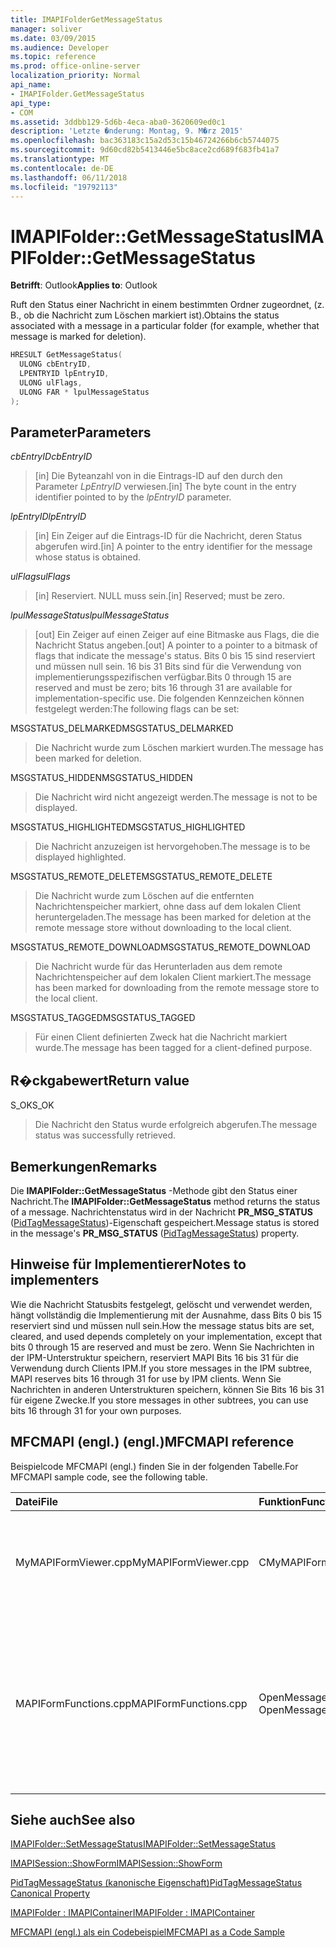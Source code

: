 ```yaml
---
title: IMAPIFolderGetMessageStatus
manager: soliver
ms.date: 03/09/2015
ms.audience: Developer
ms.topic: reference
ms.prod: office-online-server
localization_priority: Normal
api_name:
- IMAPIFolder.GetMessageStatus
api_type:
- COM
ms.assetid: 3ddbb129-5d6b-4eca-aba0-3620609ed0c1
description: 'Letzte �nderung: Montag, 9. M�rz 2015'
ms.openlocfilehash: bac363183c15a2d53c15b46724266b6cb5744075
ms.sourcegitcommit: 9d60cd82b5413446e5bc8ace2cd689f683fb41a7
ms.translationtype: MT
ms.contentlocale: de-DE
ms.lasthandoff: 06/11/2018
ms.locfileid: "19792113"
---
```

# <a name="imapifoldergetmessagestatus"></a><span data-ttu-id="87040-103">IMAPIFolder::GetMessageStatus</span><span class="sxs-lookup"><span data-stu-id="87040-103">IMAPIFolder::GetMessageStatus</span></span>

  
  
<span data-ttu-id="87040-104">**Betrifft**: Outlook</span><span class="sxs-lookup"><span data-stu-id="87040-104">**Applies to**: Outlook</span></span> 
  
<span data-ttu-id="87040-105">Ruft den Status einer Nachricht in einem bestimmten Ordner zugeordnet, (z. B., ob die Nachricht zum Löschen markiert ist).</span><span class="sxs-lookup"><span data-stu-id="87040-105">Obtains the status associated with a message in a particular folder (for example, whether that message is marked for deletion).</span></span>
  
```cpp
HRESULT GetMessageStatus(
  ULONG cbEntryID,
  LPENTRYID lpEntryID,
  ULONG ulFlags,
  ULONG FAR * lpulMessageStatus
);
```

## <a name="parameters"></a><span data-ttu-id="87040-106">Parameter</span><span class="sxs-lookup"><span data-stu-id="87040-106">Parameters</span></span>

 <span data-ttu-id="87040-107">_cbEntryID_</span><span class="sxs-lookup"><span data-stu-id="87040-107">_cbEntryID_</span></span>
  
> <span data-ttu-id="87040-108">[in] Die Byteanzahl von in die Eintrags-ID auf den durch den Parameter _LpEntryID_ verwiesen.</span><span class="sxs-lookup"><span data-stu-id="87040-108">[in] The byte count in the entry identifier pointed to by the  _lpEntryID_ parameter.</span></span> 
    
 <span data-ttu-id="87040-109">_lpEntryID_</span><span class="sxs-lookup"><span data-stu-id="87040-109">_lpEntryID_</span></span>
  
> <span data-ttu-id="87040-110">[in] Ein Zeiger auf die Eintrags-ID für die Nachricht, deren Status abgerufen wird.</span><span class="sxs-lookup"><span data-stu-id="87040-110">[in] A pointer to the entry identifier for the message whose status is obtained.</span></span>
    
 <span data-ttu-id="87040-111">_ulFlags_</span><span class="sxs-lookup"><span data-stu-id="87040-111">_ulFlags_</span></span>
  
> <span data-ttu-id="87040-112">[in] Reserviert. NULL muss sein.</span><span class="sxs-lookup"><span data-stu-id="87040-112">[in] Reserved; must be zero.</span></span>
    
 <span data-ttu-id="87040-113">_lpulMessageStatus_</span><span class="sxs-lookup"><span data-stu-id="87040-113">_lpulMessageStatus_</span></span>
  
> <span data-ttu-id="87040-114">[out] Ein Zeiger auf einen Zeiger auf eine Bitmaske aus Flags, die die Nachricht Status angeben.</span><span class="sxs-lookup"><span data-stu-id="87040-114">[out] A pointer to a pointer to a bitmask of flags that indicate the message's status.</span></span> <span data-ttu-id="87040-115">Bits 0 bis 15 sind reserviert und müssen null sein. 16 bis 31 Bits sind für die Verwendung von implementierungsspezifischen verfügbar.</span><span class="sxs-lookup"><span data-stu-id="87040-115">Bits 0 through 15 are reserved and must be zero; bits 16 through 31 are available for implementation-specific use.</span></span> <span data-ttu-id="87040-116">Die folgenden Kennzeichen können festgelegt werden:</span><span class="sxs-lookup"><span data-stu-id="87040-116">The following flags can be set:</span></span>
    
<span data-ttu-id="87040-117">MSGSTATUS_DELMARKED</span><span class="sxs-lookup"><span data-stu-id="87040-117">MSGSTATUS_DELMARKED</span></span> 
  
> <span data-ttu-id="87040-118">Die Nachricht wurde zum Löschen markiert wurden.</span><span class="sxs-lookup"><span data-stu-id="87040-118">The message has been marked for deletion.</span></span>
    
<span data-ttu-id="87040-119">MSGSTATUS_HIDDEN</span><span class="sxs-lookup"><span data-stu-id="87040-119">MSGSTATUS_HIDDEN</span></span> 
  
> <span data-ttu-id="87040-120">Die Nachricht wird nicht angezeigt werden.</span><span class="sxs-lookup"><span data-stu-id="87040-120">The message is not to be displayed.</span></span> 
    
<span data-ttu-id="87040-121">MSGSTATUS_HIGHLIGHTED</span><span class="sxs-lookup"><span data-stu-id="87040-121">MSGSTATUS_HIGHLIGHTED</span></span> 
  
> <span data-ttu-id="87040-122">Die Nachricht anzuzeigen ist hervorgehoben.</span><span class="sxs-lookup"><span data-stu-id="87040-122">The message is to be displayed highlighted.</span></span>
    
<span data-ttu-id="87040-123">MSGSTATUS_REMOTE_DELETE</span><span class="sxs-lookup"><span data-stu-id="87040-123">MSGSTATUS_REMOTE_DELETE</span></span> 
  
> <span data-ttu-id="87040-124">Die Nachricht wurde zum Löschen auf die entfernten Nachrichtenspeicher markiert, ohne dass auf dem lokalen Client heruntergeladen.</span><span class="sxs-lookup"><span data-stu-id="87040-124">The message has been marked for deletion at the remote message store without downloading to the local client.</span></span>
    
<span data-ttu-id="87040-125">MSGSTATUS_REMOTE_DOWNLOAD</span><span class="sxs-lookup"><span data-stu-id="87040-125">MSGSTATUS_REMOTE_DOWNLOAD</span></span> 
  
> <span data-ttu-id="87040-126">Die Nachricht wurde für das Herunterladen aus dem remote Nachrichtenspeicher auf dem lokalen Client markiert.</span><span class="sxs-lookup"><span data-stu-id="87040-126">The message has been marked for downloading from the remote message store to the local client.</span></span>
    
<span data-ttu-id="87040-127">MSGSTATUS_TAGGED</span><span class="sxs-lookup"><span data-stu-id="87040-127">MSGSTATUS_TAGGED</span></span> 
  
> <span data-ttu-id="87040-128">Für einen Client definierten Zweck hat die Nachricht markiert wurde.</span><span class="sxs-lookup"><span data-stu-id="87040-128">The message has been tagged for a client-defined purpose.</span></span>
    
## <a name="return-value"></a><span data-ttu-id="87040-129">R�ckgabewert</span><span class="sxs-lookup"><span data-stu-id="87040-129">Return value</span></span>

<span data-ttu-id="87040-130">S_OK</span><span class="sxs-lookup"><span data-stu-id="87040-130">S_OK</span></span> 
  
> <span data-ttu-id="87040-131">Die Nachricht den Status wurde erfolgreich abgerufen.</span><span class="sxs-lookup"><span data-stu-id="87040-131">The message status was successfully retrieved.</span></span>
    
## <a name="remarks"></a><span data-ttu-id="87040-132">Bemerkungen</span><span class="sxs-lookup"><span data-stu-id="87040-132">Remarks</span></span>

<span data-ttu-id="87040-133">Die **IMAPIFolder::GetMessageStatus** -Methode gibt den Status einer Nachricht.</span><span class="sxs-lookup"><span data-stu-id="87040-133">The **IMAPIFolder::GetMessageStatus** method returns the status of a message.</span></span> <span data-ttu-id="87040-134">Nachrichtenstatus wird in der Nachricht **PR_MSG_STATUS** ([PidTagMessageStatus](pidtagmessagestatus-canonical-property.md))-Eigenschaft gespeichert.</span><span class="sxs-lookup"><span data-stu-id="87040-134">Message status is stored in the message's **PR_MSG_STATUS** ([PidTagMessageStatus](pidtagmessagestatus-canonical-property.md)) property.</span></span> 
  
## <a name="notes-to-implementers"></a><span data-ttu-id="87040-135">Hinweise für Implementierer</span><span class="sxs-lookup"><span data-stu-id="87040-135">Notes to implementers</span></span>

<span data-ttu-id="87040-136">Wie die Nachricht Statusbits festgelegt, gelöscht und verwendet werden, hängt vollständig die Implementierung mit der Ausnahme, dass Bits 0 bis 15 reserviert sind und müssen null sein.</span><span class="sxs-lookup"><span data-stu-id="87040-136">How the message status bits are set, cleared, and used depends completely on your implementation, except that bits 0 through 15 are reserved and must be zero.</span></span> <span data-ttu-id="87040-137">Wenn Sie Nachrichten in der IPM-Unterstruktur speichern, reserviert MAPI Bits 16 bis 31 für die Verwendung durch Clients IPM.</span><span class="sxs-lookup"><span data-stu-id="87040-137">If you store messages in the IPM subtree, MAPI reserves bits 16 through 31 for use by IPM clients.</span></span> <span data-ttu-id="87040-138">Wenn Sie Nachrichten in anderen Unterstrukturen speichern, können Sie Bits 16 bis 31 für eigene Zwecke.</span><span class="sxs-lookup"><span data-stu-id="87040-138">If you store messages in other subtrees, you can use bits 16 through 31 for your own purposes.</span></span>
  
## <a name="mfcmapi-reference"></a><span data-ttu-id="87040-139">MFCMAPI (engl.) (engl.)</span><span class="sxs-lookup"><span data-stu-id="87040-139">MFCMAPI reference</span></span>

<span data-ttu-id="87040-140">Beispielcode MFCMAPI (engl.) finden Sie in der folgenden Tabelle.</span><span class="sxs-lookup"><span data-stu-id="87040-140">For MFCMAPI sample code, see the following table.</span></span>
  
|<span data-ttu-id="87040-141">**Datei**</span><span class="sxs-lookup"><span data-stu-id="87040-141">**File**</span></span>|<span data-ttu-id="87040-142">**Funktion**</span><span class="sxs-lookup"><span data-stu-id="87040-142">**Function**</span></span>|<span data-ttu-id="87040-143">**Comment**</span><span class="sxs-lookup"><span data-stu-id="87040-143">**Comment**</span></span>|
|:-----|:-----|:-----|
|<span data-ttu-id="87040-144">MyMAPIFormViewer.cpp</span><span class="sxs-lookup"><span data-stu-id="87040-144">MyMAPIFormViewer.cpp</span></span>  <br/> |<span data-ttu-id="87040-145">CMyMAPIFormViewer::GetNextMessage</span><span class="sxs-lookup"><span data-stu-id="87040-145">CMyMAPIFormViewer::GetNextMessage</span></span>  <br/> |<span data-ttu-id="87040-146">MFCMAPI (engl.) verwendet die **IMAPIFolder::GetMessageStatus** -Methode, um den Status der nächsten Nachricht anzuzeigende abzurufen.</span><span class="sxs-lookup"><span data-stu-id="87040-146">MFCMAPI uses the **IMAPIFolder::GetMessageStatus** method to get the status of the next message to be displayed.</span></span>  <br/> |
|<span data-ttu-id="87040-147">MAPIFormFunctions.cpp</span><span class="sxs-lookup"><span data-stu-id="87040-147">MAPIFormFunctions.cpp</span></span>  <br/> |<span data-ttu-id="87040-148">OpenMessageNonModal und OpenMessageModal</span><span class="sxs-lookup"><span data-stu-id="87040-148">OpenMessageNonModal and OpenMessageModal</span></span>  <br/> |<span data-ttu-id="87040-149">MFCMAPI (engl.) verwendet die **IMAPIFolder::GetMessageStatus** -Methode zum Abrufen des Status der Nachricht angezeigt werden, für den Betrachter Formular zu übergeben, CMyMAPIFormViewer oder [IMAPISession::ShowForm](imapisession-showform.md)ist.</span><span class="sxs-lookup"><span data-stu-id="87040-149">MFCMAPI uses the **IMAPIFolder::GetMessageStatus** method to get the status of the message to be displayed to pass to the form viewer, which is either CMyMAPIFormViewer or [IMAPISession::ShowForm](imapisession-showform.md).</span></span>  <br/> |
   
## <a name="see-also"></a><span data-ttu-id="87040-150">Siehe auch</span><span class="sxs-lookup"><span data-stu-id="87040-150">See also</span></span>



[<span data-ttu-id="87040-151">IMAPIFolder::SetMessageStatus</span><span class="sxs-lookup"><span data-stu-id="87040-151">IMAPIFolder::SetMessageStatus</span></span>](imapifolder-setmessagestatus.md)
  
[<span data-ttu-id="87040-152">IMAPISession::ShowForm</span><span class="sxs-lookup"><span data-stu-id="87040-152">IMAPISession::ShowForm</span></span>](imapisession-showform.md)
  
[<span data-ttu-id="87040-153">PidTagMessageStatus (kanonische Eigenschaft)</span><span class="sxs-lookup"><span data-stu-id="87040-153">PidTagMessageStatus Canonical Property</span></span>](pidtagmessagestatus-canonical-property.md)
  
[<span data-ttu-id="87040-154">IMAPIFolder : IMAPIContainer</span><span class="sxs-lookup"><span data-stu-id="87040-154">IMAPIFolder : IMAPIContainer</span></span>](imapifolderimapicontainer.md)


[<span data-ttu-id="87040-155">MFCMAPI (engl.) als ein Codebeispiel</span><span class="sxs-lookup"><span data-stu-id="87040-155">MFCMAPI as a Code Sample</span></span>](mfcmapi-as-a-code-sample.md)

